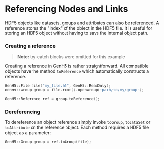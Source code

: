# Referencing Nodes and Links

HDF5 objects like datasets, groups and attributes can also be referenced. A reference stores the "index" of the object in the HDF5 file. It is useful for storing an HDF5 object without having to save the internal object path.

### Creating a reference

> **Note:** try-catch blocks were omitted for this example

Creating a reference in GenH5 is rather straightforward. All compatible objects have the method `toReference` which automatically constructs a reference.

```cpp
GenH5::File file("my_file.h5", GenH5::ReadOnly);
GenH5::Group group = file.root().openGroup("path/to/my/group");

GenH5::Reference ref = group.toReference();
```

### Dereferencing

To dereference an object reference simply invoke `toGroup`, `toDataSet` or `toAttribute` on the reference object. Each method requires a HDF5 file object as a parameter: 

```cpp
GenH5::Group group = ref.toGroup(file);
```
